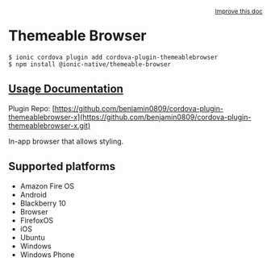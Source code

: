 <a style="float:right;font-size:12px;" href="http://github.com/ionic-team/ionic-native/edit/master/src/@ionic-native/plugins/themeable-browser/index.ts#L155">
  Improve this doc
</a>

# Themeable Browser

```
$ ionic cordova plugin add cordova-plugin-themeablebrowser
$ npm install @ionic-native/themeable-browser
```

## [Usage Documentation](https://ionicframework.com/docs/native/themeable-browser/)

Plugin Repo: [https://github.com/benjamin0809/cordova-plugin-themeablebrowser-x](https://github.com/benjamin0809/cordova-plugin-themeablebrowser-x.git)

In-app browser that allows styling.

## Supported platforms
- Amazon Fire OS
- Android
- Blackberry 10
- Browser
- FirefoxOS
- iOS
- Ubuntu
- Windows
- Windows Phone



